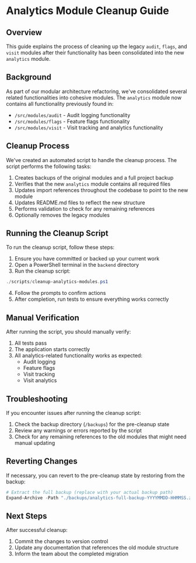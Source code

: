 # Analytics Module Cleanup Guide

## Overview

This guide explains the process of cleaning up the legacy `audit`, `flags`, and `visit` modules after their functionality has been consolidated into the new `analytics` module.

## Background

As part of our modular architecture refactoring, we've consolidated several related functionalities into cohesive modules. The `analytics` module now contains all functionality previously found in:

- `/src/modules/audit` - Audit logging functionality
- `/src/modules/flags` - Feature flags functionality
- `/src/modules/visit` - Visit tracking and analytics functionality

## Cleanup Process

We've created an automated script to handle the cleanup process. The script performs the following tasks:

1. Creates backups of the original modules and a full project backup
2. Verifies that the new `analytics` module contains all required files
3. Updates import references throughout the codebase to point to the new module
4. Updates README.md files to reflect the new structure
5. Performs validation to check for any remaining references
6. Optionally removes the legacy modules

## Running the Cleanup Script

To run the cleanup script, follow these steps:

1. Ensure you have committed or backed up your current work
2. Open a PowerShell terminal in the `backend` directory
3. Run the cleanup script:

```powershell
./scripts/cleanup-analytics-modules.ps1
```

4. Follow the prompts to confirm actions
5. After completion, run tests to ensure everything works correctly

## Manual Verification

After running the script, you should manually verify:

1. All tests pass
2. The application starts correctly
3. All analytics-related functionality works as expected:
   - Audit logging
   - Feature flags
   - Visit tracking
   - Visit analytics

## Troubleshooting

If you encounter issues after running the cleanup script:

1. Check the backup directory (`/backups`) for the pre-cleanup state
2. Review any warnings or errors reported by the script
3. Check for any remaining references to the old modules that might need manual updating

## Reverting Changes

If necessary, you can revert to the pre-cleanup state by restoring from the backup:

```powershell
# Extract the full backup (replace with your actual backup path)  
Expand-Archive -Path "./backups/analytics-full-backup-YYYYMMDD-HHMMSS.zip" -DestinationPath "./" -Force
```

## Next Steps

After successful cleanup:

1. Commit the changes to version control
2. Update any documentation that references the old module structure
3. Inform the team about the completed migration